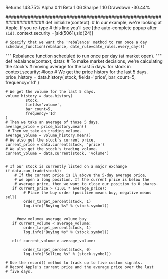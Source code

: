 Returns
143.75%
Alpha
0.11
Beta
1.06
Sharpe
1.10
Drawdown
-30.44%


######################################################################
def initialize(context):
    # In our example, we're looking at Apple.  If you re-type 
    # this line you'll see [the auto-complete popup after `sid(`.
    context.security =[sid(5061),sid(24)]

    # Specify that we want the 'rebalance' method to run once a day
    schedule_function(rebalance, date_rule=date_rules.every_day())

"""
Rebalance function scheduled to run once per day (at market open).
"""
def rebalance(context, data):
    # To make market decisions, we're calculating the stock's 
    # moving average for the last 5 days.
    for stock in context.security:
    #loop
    # We get the price history for the last 5 days. 
        price_history = data.history(
            stock,
            fields='price',
            bar_count=5,
            frequency='1d'
    )
    
    # We get the volume for the last 5 days.
    volume_history = data.history(
             stock,
             fields='volume',
             bar_count=5,
             frequency='1d'
    )
    # Then we take an average of those 5 days.
    average_price = price_history.mean()
     # Then we take an trading volume.
    average_volume = volume_history.mean()
    # We also get the stock's current price. 
    current_price = data.current(stock, 'price') 
    # We also get the stock's trading volume.
    current_volume = data.current(stock, 'volume')

    
    # If our stock is currently listed on a major exchange
    if data.can_trade(stock):
        # If the current price is 1% above the 5-day average price, 
        # we open a long position. If the current price is below the 
        # average price, then we want to close our position to 0 shares.
       if current_price > (1.01 * average_price):
            # Place the buy order (positive means buy, negative means sell)
            order_target_percent(stock, 1)
            log.info("Buying %s" % (stock.symbol))
           
       
         #now volume> average volume buy
       if current_volume < average_volume:
            order_target_percent(stock, 1)
            log.info("Buying %s" % (stock.symbol))
     
       elif current_volume > average_volume:
          
            order_target_percent(stock, 0)
            log.info("Selling %s" % (stock.symbol))
    
    # Use the record() method to track up to five custom signals. 
    # Record Apple's current price and the average price over the last 
    # five days.

